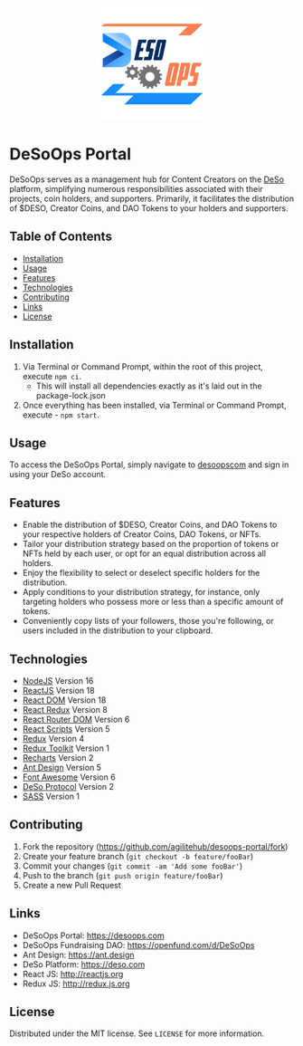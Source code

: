 <center><img src="./src/custom/assets/deso-ops-logo-full.png" width="200" /></center>

# DeSoOps Portal

DeSoOps serves as a management hub for Content Creators on the [DeSo](https://deso.com) platform, simplifying numerous responsibilities associated with their projects, coin holders, and supporters. Primarily, it facilitates the distribution of $DESO, Creator Coins, and DAO Tokens to your holders and supporters.

## Table of Contents

- [Installation](#installation)
- [Usage](#usage)
- [Features](#features)
- [Technologies](#technologies)
- [Contributing](#contributing)
- [Links](#links)
- [License](#license)

## Installation

1. Via Terminal or Command Prompt, within the root of this project, execute `npm ci`.
   - This will install all dependencies exactly as it's laid out in the package-lock.json
2. Once everything has been installed, via Terminal or Command Prompt, execute - `npm start`.

## Usage

To access the DeSoOps Portal, simply navigate to [desoopscom](https://desoops.com) and sign in using your DeSo account.

## Features

- Enable the distribution of $DESO, Creator Coins, and DAO Tokens to your respective holders of Creator Coins, DAO Tokens, or NFTs.
- Tailor your distribution strategy based on the proportion of tokens or NFTs held by each user, or opt for an equal distribution across all holders.
- Enjoy the flexibility to select or deselect specific holders for the distribution.
- Apply conditions to your distribution strategy, for instance, only targeting holders who possess more or less than a specific amount of tokens.
- Conveniently copy lists of your followers, those you're following, or users included in the distribution to your clipboard.

## Technologies

- [NodeJS](http://nodejs.org) Version 16
- [ReactJS](https://www.npmjs.com/package/react) Version 18
- [React DOM](https://www.npmjs.com/package/react-dom) Version 18
- [React Redux](https://www.npmjs.com/package/react-redux) Version 8
- [React Router DOM](https://www.npmjs.com/package/react-router-dom) Version 6
- [React Scripts](https://www.npmjs.com/package/react-scripts) Version 5
- [Redux](https://www.npmjs.com/package/redux) Version 4
- [Redux Toolkit](https://www.npmjs.com/package/@reduxjs/toolkit) Version 1
- [Recharts](https://www.npmjs.com/package/recharts) Version 2
- [Ant Design](https://www.npmjs.com/package/antd) Version 5
- [Font Awesome](http://fontawesome.com) Version 6
- [DeSo Protocol](https://www.npmjs.com/package/deso-protocol) Version 2
- [SASS](https://www.npmjs.com/package/sass) Version 1

## Contributing

1. Fork the repository (<https://github.com/agilitehub/desoops-portal/fork>)
2. Create your feature branch (`git checkout -b feature/fooBar`)
3. Commit your changes (`git commit -am 'Add some fooBar'`)
4. Push to the branch (`git push origin feature/fooBar`)
5. Create a new Pull Request

## Links

- DeSoOps Portal: https://desoops.com
- DeSoOps Fundraising DAO: https://openfund.com/d/DeSoOps
- Ant Design: https://ant.design
- DeSo Platform: https://deso.com
- React JS: http://reactjs.org
- Redux JS: http://redux.js.org

## License

Distributed under the MIT license. See `LICENSE` for more information.
